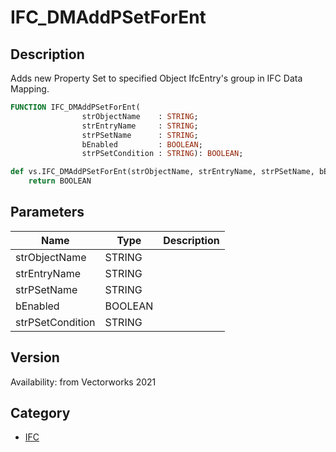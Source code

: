 # IFC_DMAddPSetForEnt

## Description
Adds new Property Set to specified Object IfcEntry's group in IFC Data Mapping.

```pascal
FUNCTION IFC_DMAddPSetForEnt(
				strObjectName    : STRING;
				strEntryName     : STRING;
				strPSetName      : STRING;
				bEnabled         : BOOLEAN;
				strPSetCondition : STRING): BOOLEAN;
```

```python
def vs.IFC_DMAddPSetForEnt(strObjectName, strEntryName, strPSetName, bEnabled, strPSetCondition):
    return BOOLEAN
```

## Parameters
|Name|Type|Description|
|---|---|---|
|strObjectName|STRING|   |
|strEntryName|STRING|   |
|strPSetName|STRING|   |
|bEnabled|BOOLEAN|   |
|strPSetCondition|STRING|   |

## Version
Availability: from Vectorworks 2021

## Category
* [IFC](../Categories/IFC.md)
